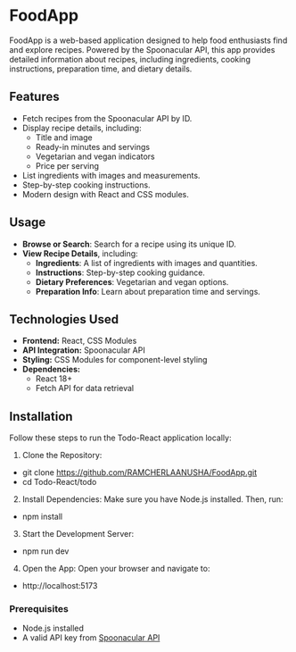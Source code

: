 # FoodApp

FoodApp is a web-based application designed to help food enthusiasts find and explore recipes. Powered by the Spoonacular API, this app provides detailed information about recipes, including ingredients, cooking instructions, preparation time, and dietary details.

## Features

- Fetch recipes from the Spoonacular API by ID.
- Display recipe details, including:
  - Title and image
  - Ready-in minutes and servings
  - Vegetarian and vegan indicators
  - Price per serving
- List ingredients with images and measurements.
- Step-by-step cooking instructions.
- Modern design with React and CSS modules.
## Usage
- **Browse or Search**: Search for a recipe using its unique ID.
- **View Recipe Details**, including:
  - **Ingredients**: A list of ingredients with images and quantities.
  - **Instructions**: Step-by-step cooking guidance.
  - **Dietary Preferences**: Vegetarian and vegan options.
  - **Preparation Info**: Learn about preparation time and servings.
## Technologies Used
- **Frontend:** React, CSS Modules
- **API Integration:** Spoonacular API
- **Styling:** CSS Modules for component-level styling
- **Dependencies:**
  - React 18+
  - Fetch API for data retrieval

## Installation
Follow these steps to run the Todo-React application locally:

1. Clone the Repository:
  - git clone https://github.com/RAMCHERLAANUSHA/FoodApp.git
  - cd Todo-React/todo
2. Install Dependencies: Make sure you have Node.js installed. Then, run:
  - npm install
3. Start the Development Server:
  - npm run dev
4. Open the App: Open your browser and navigate to:
  - http://localhost:5173

### Prerequisites

- Node.js installed
- A valid API key from [Spoonacular API](https://spoonacular.com/food-api)
